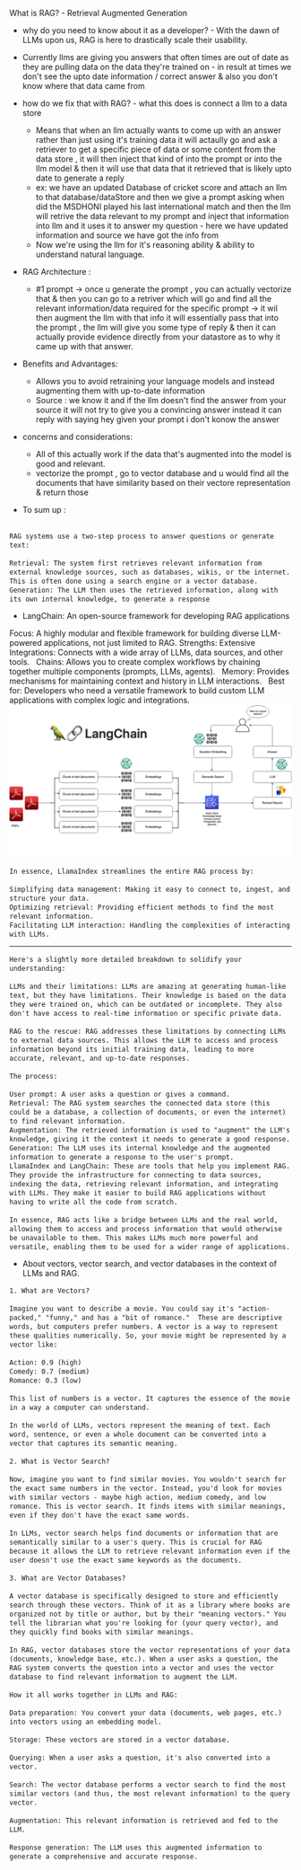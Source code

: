 What is RAG? - Retrieval Augmented Generation

- why do you need to know about it as a developer? - With the dawn of LLMs upon us, RAG is here to drastically scale their usability.
- Currently llms are giving you answers that often times are out of date as they are pulling data on the data they're trained on - in result at times we don't see the upto date information / correct answer & also you don't know where that data came from
- how do we fix that with RAG? - what this does is connect a llm to a data store
  - Means that when an llm actually wants to come up with an answer rather than just using it's training data it will actaully go and ask a retriever to get a specific piece of data or some content from the data store , it will then inject that kind of into the prompt or into the llm model & then it will use that data that it retrieved that is likely upto date to generate a reply
  - ex: we have an updated Database of cricket score and attach an llm to that database/dataStore and then we give a prompt asking when did the MSDHONI played his last international match and then the llm will retrive the data relevant to my prompt and inject that information into llm and it uses it to answer my question - here we have updated information and source we have got the info from
  - Now we're using the llm for it's reasoning ability & ability to understand natural language.
- RAG Architecture :
  - #1 prompt -> once u generate the prompt , you can actually vectorize that & then you can go to a retriver which will go and find all the relevant information/data required for the specific prompt -> it wil then augment the llm with that info it will essentially pass that into the prompt , the llm will give you some type of reply & then it can actually provide evidence directly from your datastore as to why it came up with that answer.
- Benefits and Advantages:
  - Allows you to avoid retraining your language models and instead augmenting them with up-to-date information
  - Source : we know it and if the llm doesn't find the answer from your source it will not try to give you a convincing answer instead it can reply with saying hey given your prompt i don't konow the answer
- concerns and considerations:

  - All of this actually work if the data that's augmented into the model is good and relevant.
  - vectorize the prompt , go to vector database and u would find all the documents that have similarity based on their vectore representation & return those

- To sum up :

```How RAG Works

RAG systems use a two-step process to answer questions or generate text:  

Retrieval: The system first retrieves relevant information from external knowledge sources, such as databases, wikis, or the internet. This is often done using a search engine or a vector database.  
Generation: The LLM then uses the retrieved information, along with its own internal knowledge, to generate a response
```

- LangChain: An open-source framework for developing RAG applications

Focus: A highly modular and flexible framework for building diverse LLM-powered applications, not just limited to RAG.
Strengths:
Extensive Integrations: Connects with a wide array of LLMs, data sources, and other tools.  
Chains: Allows you to create complex workflows by chaining together multiple components (prompts, LLMs, agents).  
Memory: Provides mechanisms for maintaining context and history in LLM interactions.  
Best for: Developers who need a versatile framework to build custom LLM applications with complex logic and integrations.
![alt text](images/image.png)
```
In essence, LlamaIndex streamlines the entire RAG process by:

Simplifying data management: Making it easy to connect to, ingest, and structure your data.  
Optimizing retrieval: Providing efficient methods to find the most relevant information.  
Facilitating LLM interaction: Handling the complexities of interacting with LLMs.
```

---

```
Here's a slightly more detailed breakdown to solidify your understanding:

LLMs and their limitations: LLMs are amazing at generating human-like text, but they have limitations. Their knowledge is based on the data they were trained on, which can be outdated or incomplete. They also don't have access to real-time information or specific private data.

RAG to the rescue: RAG addresses these limitations by connecting LLMs to external data sources. This allows the LLM to access and process information beyond its initial training data, leading to more accurate, relevant, and up-to-date responses.

The process:

User prompt: A user asks a question or gives a command.
Retrieval: The RAG system searches the connected data store (this could be a database, a collection of documents, or even the internet) to find relevant information.
Augmentation: The retrieved information is used to "augment" the LLM's knowledge, giving it the context it needs to generate a good response.
Generation: The LLM uses its internal knowledge and the augmented information to generate a response to the user's prompt.
LlamaIndex and LangChain: These are tools that help you implement RAG. They provide the infrastructure for connecting to data sources, indexing the data, retrieving relevant information, and integrating with LLMs. They make it easier to build RAG applications without having to write all the code from scratch.

In essence, RAG acts like a bridge between LLMs and the real world, allowing them to access and process information that would otherwise be unavailable to them. This makes LLMs much more powerful and versatile, enabling them to be used for a wider range of applications.
```

- About vectors, vector search, and vector databases in the context of LLMs and RAG.

```
1. What are Vectors?

Imagine you want to describe a movie. You could say it's "action-packed," "funny," and has a "bit of romance."  These are descriptive words, but computers prefer numbers. A vector is a way to represent these qualities numerically. So, your movie might be represented by a vector like:

Action: 0.9 (high)
Comedy: 0.7 (medium)
Romance: 0.3 (low)

This list of numbers is a vector. It captures the essence of the movie in a way a computer can understand.

In the world of LLMs, vectors represent the meaning of text. Each word, sentence, or even a whole document can be converted into a vector that captures its semantic meaning.

2. What is Vector Search?

Now, imagine you want to find similar movies. You wouldn't search for the exact same numbers in the vector. Instead, you'd look for movies with similar vectors - maybe high action, medium comedy, and low romance. This is vector search. It finds items with similar meanings, even if they don't have the exact same words.

In LLMs, vector search helps find documents or information that are semantically similar to a user's query. This is crucial for RAG because it allows the LLM to retrieve relevant information even if the user doesn't use the exact same keywords as the documents.

3. What are Vector Databases?

A vector database is specifically designed to store and efficiently search through these vectors. Think of it as a library where books are organized not by title or author, but by their "meaning vectors." You tell the librarian what you're looking for (your query vector), and they quickly find books with similar meanings.

In RAG, vector databases store the vector representations of your data (documents, knowledge base, etc.). When a user asks a question, the RAG system converts the question into a vector and uses the vector database to find relevant information to augment the LLM.

How it all works together in LLMs and RAG:

Data preparation: You convert your data (documents, web pages, etc.) into vectors using an embedding model.

Storage: These vectors are stored in a vector database.

Querying: When a user asks a question, it's also converted into a vector.

Search: The vector database performs a vector search to find the most similar vectors (and thus, the most relevant information) to the query vector.

Augmentation: This relevant information is retrieved and fed to the LLM.

Response generation: The LLM uses this augmented information to generate a comprehensive and accurate response.
```
